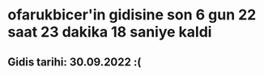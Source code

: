 # ofarukbicer'in gidisine son 6 gun 22 saat 23 dakika 18 saniye kaldi

## Gidis tarihi: 30.09.2022 :(